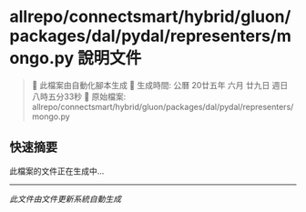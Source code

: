 # allrepo/connectsmart/hybrid/gluon/packages/dal/pydal/representers/mongo.py 說明文件

> 🚧 此檔案由自動化腳本生成
> 📅 生成時間: 公曆 20廿五年 六月 廿九日 週日 八時五分33秒
> 📂 原始檔案: allrepo/connectsmart/hybrid/gluon/packages/dal/pydal/representers/mongo.py

## 快速摘要
此檔案的文件正在生成中...

<!-- 實際使用時，這裡會是 Claude Code 生成的完整文件內容 -->

---
*此文件由文件更新系統自動生成*
